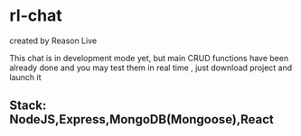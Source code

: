 # rl-chat 
created by Reason Live

This chat is in development mode yet, but main CRUD functions have been already done
and you may test them in real time , just download project and launch it

## Stack: NodeJS,Express,MongoDB(Mongoose),React

